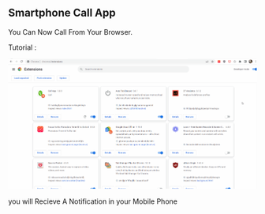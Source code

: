 ## Smartphone Call App

You Can Now Call From Your Browser.

Tutorial :

![](./preview1.gif)

you will Recieve A Notification in your Mobile Phone

![]()
